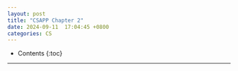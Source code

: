 ```yaml
---
layout: post
title: "CSAPP Chapter 2"
date: 2024-09-11  17:04:45 +0800
categories: CS
---
```


- Contents
{:toc}

>

---

# 
